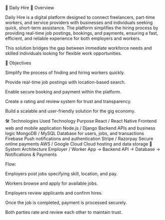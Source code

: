 💼 Daily Hire
📌 Overview

Daily Hire is a digital platform designed to connect freelancers, part-time workers, and service providers with businesses and individuals seeking quick, short-term assistance.
The platform simplifies the hiring process by providing real-time job postings, bookings, and payments, ensuring a fast, efficient, and reliable experience for both employers and workers.

This solution bridges the gap between immediate workforce needs and skilled individuals looking for flexible work opportunities.

🎯 Objectives

Simplify the process of finding and hiring workers quickly.

Provide real-time job postings with location-based search.

Enable secure booking and payment within the platform.

Create a rating and review system for trust and transparency.

Build a scalable and user-friendly solution for the gig economy.

🛠 Technologies Used
Technology	Purpose
React / React Native	Frontend web and mobile application
Node.js / Django	Backend APIs and business logic
MongoDB / MySQL	Database for users, jobs, and transactions
Firebase	Push notifications and authentication
Stripe / Razorpay	Secure online payments
AWS / Google Cloud	Cloud hosting and data storage
📐 System Architecture
Employer / Worker App → Backend API → Database → Notifications & Payments


Flow:

Employers post jobs specifying skill, location, and pay.

Workers browse and apply for available jobs.

Employers review applicants and confirm hires.

Once the job is completed, payment is processed securely.

Both parties rate and review each other to maintain trust.
